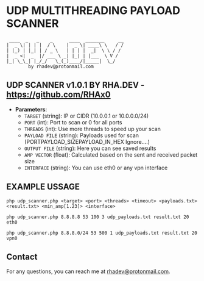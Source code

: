 # UDP MULTITHREADING PAYLOAD SCANNER

```
 ____  _   _    _      ____  _______     __
|  _ \| | | |  / \    |  _ \| ____\ \   / /
| |_) | |_| | / _ \   | | | |  _|  \ \ / / 
|  _ <|  _  |/ ___ \ _| |_| | |___  \ V /  
|_| \_\_| |_/_/   \_(_)____/|_____|  \_/ 
        by rhadev@protonmail.com              	
```

## UDP SCANNER v1.0.1 BY RHA.DEV - https://github.com/RHAx0

- **Parameters**:
  - `TARGET` (string): IP or CIDR (10.0.0.1 or 10.0.0.0/24)
  - `PORT` (int): Port to scan or 0 for all ports
  - `THREADS` (int): Use more threads to speed up your scan
  - `PAYLOAD FILE` (string): Payloads used for scan (PORT<space>PAYLOAD_SIZE<space>PAYLOAD_IN_HEX<space> Ignore....)
  - `OUTPUT FILE` (string): Here you can see saved results
  - `AMP VECTOR` (float): Calculated based on the sent and received packet size
  - `INTERFACE` (string): You can use eth0 or any vpn interface
  

## EXAMPLE USSAGE
```php udp_scanner.php <target> <port> <threads> <timeout> <payloads.txt> <result.txt> <min_amp[1.23]> <interface>```

```php udp_scanner.php 8.8.8.8 53 100 3 udp_payloads.txt result.txt 20 eth0```

```php udp_scanner.php 8.8.8.0/24 53 500 1 udp_payloads.txt result.txt 20 vpn0```


## Contact
For any questions, you can reach me at [rhadev@protonmail.com](mailto:rhadev@protonmail.com).
